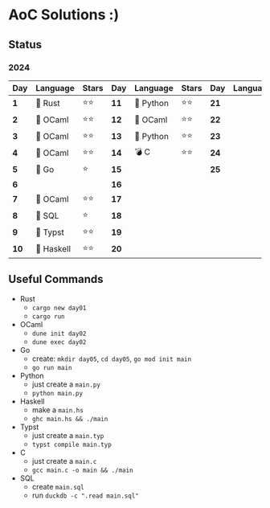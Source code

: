 # AoC Solutions :)

## Status

### 2024

| Day    | Language   | Stars | Day    | Language  | Stars | Day    | Language | Stars |
| ------ | ---------- | ----- | ------ | --------- | ----- | ------ | -------- | ----- |
| **1**  | 🦀 Rust    | ⭐⭐    | **11** | 🐍 Python | ⭐⭐    | **21** |          |       |
| **2**  | 🐪 OCaml   | ⭐⭐    | **12** | 🐪 OCaml  | ⭐⭐    | **22** |          |       |
| **3**  | 🐪 OCaml   | ⭐⭐    | **13** | 🐍 Python | ⭐⭐    | **23** |          |       |
| **4**  | 🐪 OCaml   | ⭐⭐    | **14** | 💣 C      | ⭐⭐    | **24** |          |       |
| **5**  | 🐹 Go      | ⭐      | **15** |           |       | **25** |          |       |
| **6**  |            |         | **16** |           |       |        |          |       |
| **7**  | 🐪 OCaml   | ⭐⭐    | **17** |           |       |        |          |       |
| **8**  | 🦆 SQL     | ⭐      | **18** |           |       |        |          |       |
| **9**  | 📄 Typst   | ⭐⭐    | **19** |           |       |        |          |       |
| **10** | 🦥 Haskell | ⭐⭐    | **20** |           |       |        |          |       |

## Useful Commands

- Rust
	- `cargo new day01`
	- `cargo run`
- OCaml
	- `dune init day02`
	- `dune exec day02`
- Go
	- create: `mkdir day05`, `cd day05`, `go mod init main`
	- `go run main`
- Python
	- just create a `main.py`
	- `python main.py`
- Haskell
	- make a `main.hs`
	- `ghc main.hs && ./main`
- Typst
	- just create a `main.typ`
	- `typst compile main.typ`
- C
  - just create a `main.c`
  - `gcc main.c -o main && ./main`
- SQL
  - create `main.sql`
  - run `duckdb -c ".read main.sql"`
